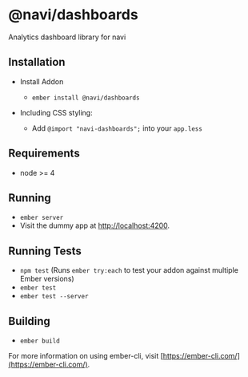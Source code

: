 # @navi/dashboards

Analytics dashboard library for navi

## Installation

* Install Addon
  * `ember install @navi/dashboards`

* Including CSS styling:
  * Add `@import "navi-dashboards";` into your `app.less`


## Requirements

* node >= 4

## Running

* `ember server`
* Visit the dummy app at [http://localhost:4200](http://localhost:4200).

## Running Tests

* `npm test` (Runs `ember try:each` to test your addon against multiple Ember versions)
* `ember test`
* `ember test --server`

## Building

* `ember build`

For more information on using ember-cli, visit [https://ember-cli.com/](https://ember-cli.com/).
